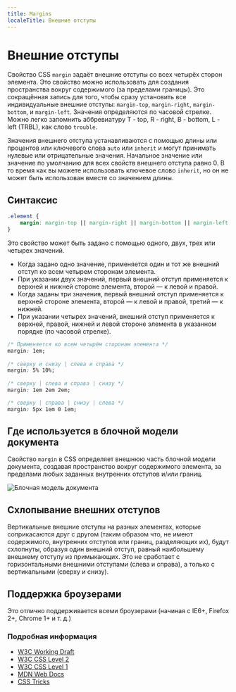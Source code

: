 ```yaml
---
title: Margins
localeTitle: Внешние отступы
---
```

# Внешние отступы

Свойство CSS `margin` задаёт внешние отступы со всех четырёх сторон элемента. Это свойство можно использовать для создания пространства вокруг содержимого (за пределами границы). Это сокращённая запись для того, чтобы сразу установить все индивидуальные внешние отступы: `margin-top`, `margin-right`, `margin-bottom`, и `margin-left`. Значения определяются по часовой стрелке. Можно легко запомнить аббревиатуру T - top, R - right, B - bottom, L - left (TRBL), как слово `trouble`.

Значения внешнего отступа устанавливаются с помощью длины или процентов или ключевого слова `auto` или `inherit` и могут принимать нулевые или отрицательные значения. Начальное значение или значение по умолчанию для всех свойств внешнего отступа равно 0. В то время как вы можете использовать ключевое слово `inherit`, но он не может быть использован вместе со значением длины.

## Синтаксис
```css
.element {
    margin: margin-top || margin-right || margin-bottom || margin-left;
}
```

Это свойство может быть задано с помощью одного, двух, трех или четырех значений.
- Когда задано одно значение, применяется один и тот же внешний отступ ко всем четырем сторонам элемента.
- При указании двух значений, первый внешний отступ применяется к верхней и нижней стороне элемента, второй — к левой и правой.
- Когда заданы три значения, первый внешний отступ применяется к верхней стороне элемента, второй — к левой и правой, третий — к нижней.
- При указании четырех значений, внешний отступ применяется к верхней, правой, нижней и левой стороне элемента в указанном порядке (по часовой стрелке).

```css
/* Применяется ко всем четырём сторонам элемента */
margin: 1em;
  
/* сверху и снизу | слева и справа */
margin: 5% 10%;
  
/* сверху | слева и справа | снизу */
margin: 1em 2em 2em;

/* сверху | справа | снизу | слева */
margin: 5px 1em 0 1em;
```

## Где используется в блочной модели документа
Свойство `margin` в CSS определяет внешнюю часть блочной модели документа, создавая пространство вокруг содержимого элемента, за пределами любых заданных внутренних отступов и/или границ.

![Блочная модель документа](https://www.w3.org/TR/CSS2/images/boxdim.png "Диаграмма блочной модели документа")

## Схлопывание внешних отступов
Вертикальные внешние отступы на разных элементах, которые соприкасаются друг с другом (таким образом что, не имеют содержимого, внутренних отступов или границ, разделяющих их), будут схлопнуты, образуя один внешний отступ, равный наибольшему внешнему отступу из примыкающих. Это не сработает с горизонтальными внешними отступами (слева и справа), а только с вертикальными (сверху и снизу).

## Поддержка броузерами
Это отлично поддерживается всеми броузерами (начиная с IE6+, Firefox 2+, Chrome 1+ и т. д.)

### Подробная информация
- <a href='https://www.w3.org/TR/css3-box/#the-margin' target='_blank' rel='nofollow'>W3C Working Draft</a>
- <a href='https://www.w3.org/TR/CSS2/box.html#propdef-margin' target='_blank' rel='nofollow'>W3C CSS Level 2</a>
- <a href='https://www.w3.org/TR/CSS1/#margin' target='_blank' rel='nofollow'>W3C CSS Level 1</a>
- <a href='https://developer.mozilla.org/en-US/docs/Web/CSS/margin' target='_blank' rel='nofollow'>MDN Web Docs</a>
- <a href='https://css-tricks.com/almanac/properties/m/margin/' target='_blank' rel='nofollow'>CSS Tricks</a>
